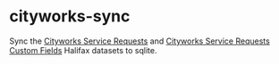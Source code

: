 # cityworks-sync

Sync the [Cityworks Service Requests](https://data-hrm.hub.arcgis.com/datasets/d2b7dd138adb468293183926a1a7a81c_0/explore) and [Cityworks Service Requests Custom Fields](https://data-hrm.hub.arcgis.com/datasets/81703e2cda974ffb8d4ba1f313d18429_0/explore) Halifax datasets to sqlite.
